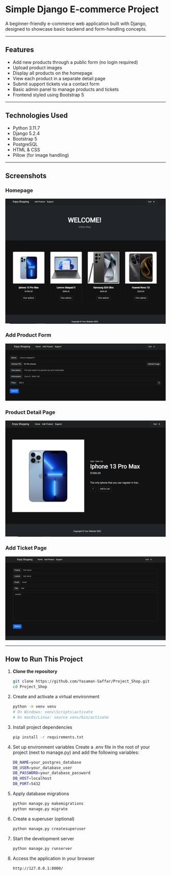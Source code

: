 # Simple Django E-commerce Project

A beginner-friendly e-commerce web application built with Django, designed to showcase basic backend and form-handling concepts.

---

## Features

- Add new products through a public form (no login required)
- Upload product images
- Display all products on the homepage
- View each product in a separate detail page
- Submit support tickets via a contact form
- Basic admin panel to manage products and tickets
- Frontend styled using Bootstrap 5

---

## Technologies Used

- Python 3.11.7
- Django 5.2.4
- Bootstrap 5
- PostgreSQL
- HTML & CSS
- Pillow (for image handling)

---

## Screenshots

### Homepage
![Homepage](screenshots/Homepage.PNG)

### Add Product Form
![Add Product](screenshots/Add-product-form.PNG)

### Product Detail Page
![Product Details](screenshots/Product-details.PNG)

### Add Ticket Page
![Add Ticket](screenshots/Ticket-form.PNG)

---

## How to Run This Project

1. **Clone the repository**
   ```bash
   git clone https://github.com/Yasaman-Saffar/Project_Shop.git
   cd Project_Shop
   ```
   
2. Create and activate a virtual environment
   ```bash
   python -m venv venv
   # On Windows: venv\Scripts\activate
   # On macOs/Linux: source venv/bin/activate
   ```
   
3. Install project dependencies
   ```bash
   pip install -r requirements.txt
   ```

4. Set up environment variables
  Create a .env file in the root of your project (next to manage.py) and add the following variables:
   ```bash
   DB_NAME=your_postgres_database
   DB_USER=your_database_user
   DB_PASSWORD=your_database_password
   DB_HOST=localhost
   DB_PORT=5432
   ```

5. Apply database migrations
   ```bash
   python manage.py makemigrations
   python manage.py migrate
   ```

6. Create a superuser (optional)
   ```bash
   python manage.py createsuperuser
   ```

7. Start the development server
   ```bash
   python manage.py runserver
   ```

9. Access the application in your browser
   ```bash
   http://127.0.0.1:8000/
   ```
